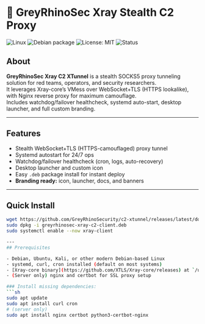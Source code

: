 # 🦏 GreyRhinoSec Xray Stealth C2 Proxy

![Linux](https://img.shields.io/badge/Platform-Kali%20%7C%20Ubuntu-informational?logo=linux)
![Debian package](https://img.shields.io/badge/Install-.deb-blue?logo=debian)
![License: MIT](https://img.shields.io/badge/License-MIT-green)
![Status](https://img.shields.io/badge/Status-Operational-brightgreen)

## About

**GreyRhinoSec Xray C2 XTunnel** is a stealth SOCKS5 proxy tunneling solution for red teams, operators, and security researchers.  
It leverages Xray-core’s VMess over WebSocket+TLS (HTTPS lookalike), with Nginx reverse proxy for maximum camouflage.  
Includes watchdog/failover healthcheck, systemd auto-start, desktop launcher, and full custom branding.

---

## Features

- Stealth WebSocket+TLS (HTTPS-camouflaged) proxy tunnel
- Systemd autostart for 24/7 ops
- Watchdog/failover healthcheck (cron, logs, auto-recovery)
- Desktop launcher and custom icon
- Easy `.deb` package install for instant deploy
- **Branding ready:** icon, launcher, docs, and banners

---

## Quick Install

```sh
wget https://github.com/GreyRhinoSecurity/c2-xtunnel/releases/latest/download/greyrhinosec-xray-c2-client.deb
sudo dpkg -i greyrhinosec-xray-c2-client.deb
sudo systemctl enable --now xray-client

---
## Prerequisites

- Debian, Ubuntu, Kali, or other modern Debian-based Linux
- systemd, curl, cron installed (default on most systems)
- [Xray-core binary](https://github.com/XTLS/Xray-core/releases) at `/usr/local/bin/xray`
- (Server only) nginx and certbot for SSL proxy setup

### Install missing dependencies:
```sh
sudo apt update
sudo apt install curl cron
# (server only)
sudo apt install nginx certbot python3-certbot-nginx
